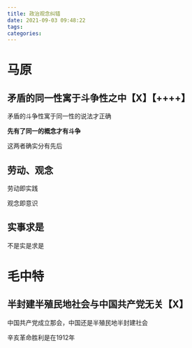 ```yaml
---
title: 政治观念纠错
date: 2021-09-03 09:48:22
tags:
categories:
---
```


# 马原

## 矛盾的同一性寓于斗争性之中【X】【++++】

矛盾的斗争性寓于同一性的说法才正确

**先有了同一的概念才有斗争**

这两者确实分有先后





## 劳动、观念

劳动即实践

观念即意识



## 实事求是

不是实是求是





# 毛中特

## 半封建半殖民地社会与中国共产党无关【X】

中国共产党成立那会，中国还是半殖民地半封建社会

辛亥革命胜利是在1912年


